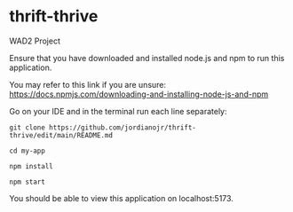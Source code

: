 # thrift-thrive
WAD2 Project

Ensure that you have downloaded and installed node.js and npm to run this application.

You may refer to this link if you are unsure:
https://docs.npmjs.com/downloading-and-installing-node-js-and-npm

Go on your IDE and in the terminal run each line separately:

```console
git clone https://github.com/jordianojr/thrift-thrive/edit/main/README.md

cd my-app

npm install

npm start
```

You should be able to view this application on localhost:5173.
